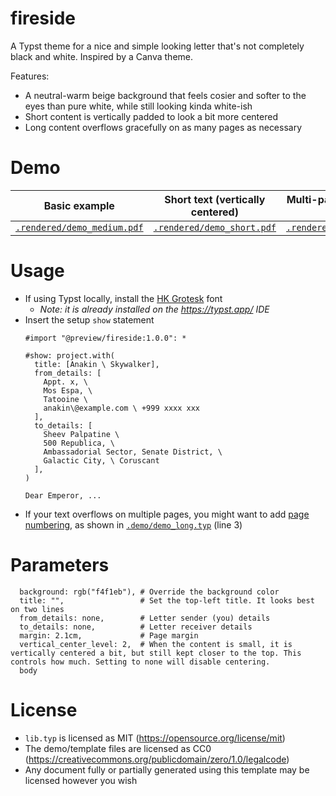 # fireside

A Typst theme for a nice and simple looking letter that's not completely black and white. Inspired by a Canva theme.

Features:
  * A neutral-warm beige background that feels cosier and softer to the eyes than pure white, while still looking kinda white-ish
  * Short content is vertically padded to look a bit more centered
  * Long content overflows gracefully on as many pages as necessary

# Demo

| Basic example                                            | Short text (vertically centered)                       | Multi-page overflowing text                          |
|----------------------------------------------------------|--------------------------------------------------------|------------------------------------------------------|
| [`.rendered/demo_medium.pdf`](.rendered/demo_medium.pdf) | [`.rendered/demo_short.pdf`](.rendered/demo_short.pdf) | [`.rendered/demo_long.pdf`](.rendered/demo_long.pdf) |

# Usage

  * If using Typst locally, install the [HK Grotesk](https://fonts.google.com/specimen/Hanken+Grotesk) font
      * _Note: it is already installed on the https://typst.app/ IDE_
  * Insert the setup `show` statement
    ```typst
    #import "@preview/fireside:1.0.0": *

    #show: project.with(
      title: [Anakin \ Skywalker],
      from_details: [
        Appt. x, \
        Mos Espa, \
        Tatooine \
        anakin\@example.com \ +999 xxxx xxx
      ],
      to_details: [
        Sheev Palpatine \
        500 Republica, \
        Ambassadorial Sector, Senate District, \
        Galactic City, \ Coruscant
      ],
    )

    Dear Emperor, ...
    ```
  * If your text overflows on multiple pages, you might want to add [page numbering](https://typst.app/docs/reference/layout/page/#parameters-numbering), as shown in [`.demo/demo_long.typ`](.demo/demo_long.typ) (line 3)

# Parameters

```typst
  background: rgb("f4f1eb"), # Override the background color
  title: "",                 # Set the top-left title. It looks best on two lines
  from_details: none,        # Letter sender (you) details
  to_details: none,          # Letter receiver details
  margin: 2.1cm,             # Page margin
  vertical_center_level: 2,  # When the content is small, it is vertically centered a bit, but still kept closer to the top. This controls how much. Setting to none will disable centering.
  body
```

# License

  * `lib.typ` is licensed as MIT (https://opensource.org/license/mit)
  * The demo/template files are licensed as CC0 (https://creativecommons.org/publicdomain/zero/1.0/legalcode)
  * Any document fully or partially generated using this template may be licensed however you wish
